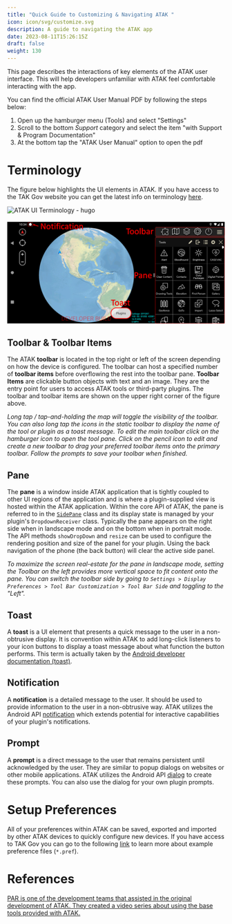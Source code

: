 ```yaml
---
title: "Quick Guide to Customizing & Navigating ATAK "
icon: icon/svg/customize.svg
description: A guide to navigating the ATAK app
date: 2023-08-11T15:26:15Z
draft: false
weight: 130
---
```



This page describes the interactions of key elements of the ATAK user interface. This will help developers unfamiliar with ATAK feel comfortable interacting with the app. 

You can find the official ATAK User Manual PDF by following the steps below:

1.  Open up the hamburger menu (Tools) and select "Settings"
2.  Scroll to the bottom *Support* category and select the item "with Support & Program Documentation"
3.  At the bottom tap the "ATAK User Manual" option to open the pdf

# Terminology 

The figure below highlights the UI elements in ATAK. If you have access to the TAK Gov website you can get the latest info on terminology [here](https://wiki.tak.gov/display/TAKX/Common+UI).

![ATAK UI Terminology - hugo](/image/tak/atak-ui-terminology.png)

![ATAK UI Terminology - local](../../../assets/image/tak/atak-ui-terminology.png)

## Toolbar & Toolbar Items

The ATAK **toolbar** is located in the top right or left of the screen depending on how the device is configured. The toolbar can host a specified number of **toolbar items** before overflowing the rest into the toolbar pane. **Toolbar Items** are clickable button objects with text and an image. They are the entry point for users to access ATAK tools or third-party plugins. The toolbar and toolbar items are shown on the upper right corner of the figure above.

*Long tap / tap-and-holding the map will toggle the visibility of the toolbar. You can also long tap the icons in the static toolbar to display the name of the tool or plugin as a toast message. To edit the main toolbar click on the hamburger icon to open the tool pane. Click on the pencil icon to edit and create a new toolbar to drag your preferred toolbar items onto the primary toolbar. Follow the prompts to save your toolbar when finished.*

## Pane

The **pane** is a window inside ATAK application that is tightly coupled to other UI regions of the application and is where a plugin-supplied view is hosted within the ATAK application. Within the core API of ATAK, the pane is referred to in the [`SidePane`](https://github.com/deptofdefense/AndroidTacticalAssaultKit-CIV/blob/03e2ef9df3955113a25e2d7270ca416ba729a9a7/atak/ATAK/app/src/main/java/com/atakmap/android/dropdown/SidePane.java) class and its display state is managed by your plugin's `DropdownReceiver` class. Typically the pane appears on the right side when in landscape mode and on the bottom when in portrait mode. The API methods `showDropDown` and `resize` can be used to configure the rendering position and size of the panel for your plugin. Using the back navigation of the phone (the back button) will clear the active side panel.

*To maximize the screen real-estate for the pane in landscape mode, setting the Toolbar on the left provides more vertical space to fit content onto the pane. You can switch the toolbar side by going to `Settings > Display Preferences > Tool Bar Customization > Tool Bar Side` and toggling to the "Left".*

## Toast

A **toast** is a UI element that presents a quick message to the user in a non-obtrusive display. It is convention within ATAK to add long-click listeners to your icon buttons to display a toast message about what function the button performs. This term is actually taken by the [Android developer documentation (toast)](https://developer.android.com/guide/topics/ui/notifiers/toasts).

## Notification

A **notification** is a detailed message to the user. It should be used to provide information to the user in a non-obtrusive way. ATAK utilizes the Android API [notification](https://developer.android.com/develop/ui/views/notifications) which extends potential for interactive capabilities of your plugin's notifications. 

## Prompt

A **prompt** is a direct message to the user that remains persistent until acknowledged by the user. They are similar to popup dialogs  on websites or other mobile applications. ATAK utilizes the Android API [dialog](https://developer.android.com/develop/ui/views/components/dialogs) to create these prompts. You can also use the dialog for your own plugin prompts.

# Setup Preferences

All of your preferences within ATAK can be saved, exported and imported by other ATAK devices to quickly configure new devices. If you have access to TAK Gov you can go to the following [link](https://wiki.tak.gov/display/DEV/ATAK+Configuration+File+Examples) to learn more about example preference files (`*.pref`).

# References

[PAR is one of the development teams that assisted in the original development of ATAK. They created a video series about using the base tools provided with ATAK.](https://pargovernment.com/sitx-video-index)
